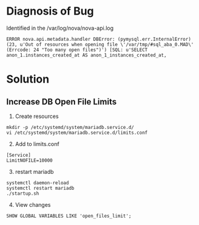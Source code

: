 
# Diagnosis of Bug
Identified in the /var/log/nova/nova-api.log
```
ERROR nova.api.metadata.handler DBError: (pymysql.err.InternalError) (23, u'Out of resources when opening file \'/var/tmp/#sql_aba_0.MAD\' (Errcode: 24 "Too many open files")') [SQL: u'SELECT anon_1.instances_created_at AS anon_1_instances_created_at,
```

# Solution
## Increase DB Open File Limits
1. Create resources
```
mkdir -p /etc/systemd/system/mariadb.service.d/
vi /etc/systemd/system/mariadb.service.d/limits.conf
```

2. Add to limits.conf
```
[Service]
LimitNOFILE=10000
```

3. restart mariadb
```
systemctl daemon-reload
systemctl restart mariadb
./startup.sh
```

4. View changes
```
SHOW GLOBAL VARIABLES LIKE 'open_files_limit';
```
